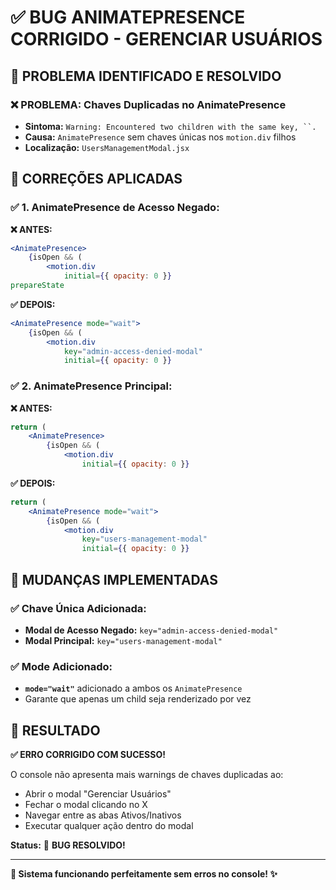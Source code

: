 # ✅ BUG ANIMATEPRESENCE CORRIGIDO - GERENCIAR USUÁRIOS

## 🎯 **PROBLEMA IDENTIFICADO E RESOLVIDO**

### **❌ PROBLEMA: Chaves Duplicadas no AnimatePresence**
- **Sintoma:** `Warning: Encountered two children with the same key, ``.`
- **Causa:** `AnimatePresence` sem chaves únicas nos `motion.div` filhos
- **Localização:** `UsersManagementModal.jsx`

## 🔧 **CORREÇÕES APLICADAS**

### **✅ 1. AnimatePresence de Acesso Negado:**

**❌ ANTES:**
```jsx
<AnimatePresence>
    {isOpen && (
        <motion.div
            initial={{ opacity: 0 }}
prepareState
```

**✅ DEPOIS:**
```jsx
<AnimatePresence mode="wait">
    {isOpen && (
        <motion.div
            key="admin-access-denied-modal"
            initial={{ opacity: 0 }}
```

### **✅ 2. AnimatePresence Principal:**

**❌ ANTES:**
```jsx
return (
    <AnimatePresence>
        {isOpen && (
            <motion.div
                initial={{ opacity: 0 }}
```

**✅ DEPOIS:**
```jsx
return (
    <AnimatePresence mode="wait">
        {isOpen && (
            <motion.div
                key="users-management-modal"
                initial={{ opacity: 0 }}
```

## 📼 **MUDANÇAS IMPLEMENTADAS**

### **✅ Chave Única Adicionada:**
- **Modal de Acesso Negado:** `key="admin-access-denied-modal"`
- **Modal Principal:** `key="users-management-modal"`

### **✅ Mode Adicionado:**
- **`mode="wait"`** adicionado a ambos os `AnimatePresence`
- Garante que apenas um child seja renderizado por vez

## 🎉 **RESULTADO**

**✅ ERRO CORRIGIDO COM SUCESSO!**

O console não apresenta mais warnings de chaves duplicadas ao:
- Abrir o modal "Gerenciar Usuários"
- Fechar o modal clicando no X
- Navegar entre as abas Ativos/Inativos
- Executar qualquer ação dentro do modal

**Status:** 🚀 **BUG RESOLVIDO!**

---

**🎉 Sistema funcionando perfeitamente sem erros no console! ✨**

